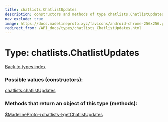 ```yaml
---
title: chatlists.ChatlistUpdates
description: constructors and methods of type chatlists.ChatlistUpdates
nav_exclude: true
image: https://docs.madelineproto.xyz/favicons/android-chrome-256x256.png
redirect_from: /API_docs/types/chatlists_ChatlistUpdates.html
---
```

# Type: chatlists.ChatlistUpdates
[Back to types index](index.html)



### Possible values (constructors):

[chatlists.chatlistUpdates](/API_docs/constructors/chatlists.chatlistUpdates.html)  



### Methods that return an object of this type (methods):

[$MadelineProto->chatlists->getChatlistUpdates](/API_docs/methods/chatlists.getChatlistUpdates.html)  



